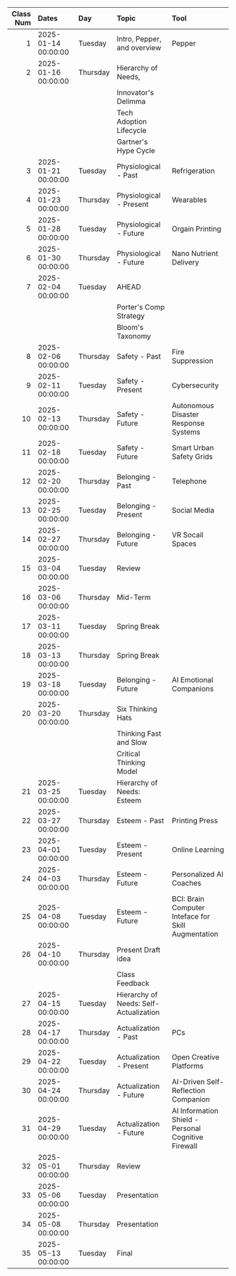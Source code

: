 |   Class Num | Dates               | Day      | Topic                                  | Tool                                                |
|------------:|:--------------------|:---------|:---------------------------------------|:----------------------------------------------------|
|           1 | 2025-01-14 00:00:00 | Tuesday  | Intro, Pepper, and overview            | Pepper                                              |
|           2 | 2025-01-16 00:00:00 | Thursday | Hierarchy of Needs,                    |                                                 |
|             |                     |          | Innovator's Delimma                    |                                                     |
|             |                     |          | Tech Adoption Lifecycle                |                                                     |
|             |                     |          | Gartner's Hype Cycle                   |                                                     |
|           3 | 2025-01-21 00:00:00 | Tuesday  | Physiological - Past                   | Refrigeration                                       |
|           4 | 2025-01-23 00:00:00 | Thursday | Physiological - Present                | Wearables                                           |
|           5 | 2025-01-28 00:00:00 | Tuesday  | Physiological - Future                 | Orgain Printing                                     |
|           6 | 2025-01-30 00:00:00 | Thursday | Physiological - Future                 | Nano Nutrient Delivery                              |
|           7 | 2025-02-04 00:00:00 | Tuesday  | AHEAD                                  |                                                     |
|             |                     |          | Porter's Comp Strategy                 |                                                     |
|             |                     |          | Bloom's Taxonomy                       |                                                     |
|           8 | 2025-02-06 00:00:00 | Thursday | Safety - Past                          | Fire Suppression                                    |
|           9 | 2025-02-11 00:00:00 | Tuesday  | Safety - Present                       | Cybersecurity                                       |
|          10 | 2025-02-13 00:00:00 | Thursday | Safety - Future                        | Autonomous Disaster Response Systems                |
|          11 | 2025-02-18 00:00:00 | Tuesday  | Safety - Future                        | Smart Urban Safety Grids                            |
|          12 | 2025-02-20 00:00:00 | Thursday | Belonging - Past                       | Telephone                                           |
|          13 | 2025-02-25 00:00:00 | Tuesday  | Belonging - Present                    | Social Media                                        |
|          14 | 2025-02-27 00:00:00 | Thursday | Belonging - Future                     | VR Socail Spaces                                    |
|          15 | 2025-03-04 00:00:00 | Tuesday  | Review                                 |                                                     |
|          16 | 2025-03-06 00:00:00 | Thursday | Mid-Term                               |                                                     |
|          17 | 2025-03-11 00:00:00 | Tuesday  | Spring Break                           |                                                     |
|          18 | 2025-03-13 00:00:00 | Thursday | Spring Break                           |                                                     |
|          19 | 2025-03-18 00:00:00 | Tuesday  | Belonging - Future                     | AI Emotional Companions                             |
|          20 | 2025-03-20 00:00:00 | Thursday | Six Thinking Hats                      |                                                     |
|             |                     |          | Thinking Fast and Slow                 |                                                     |
|             |                     |          | Critical Thinking Model                |                                                     |
|          21 | 2025-03-25 00:00:00 | Tuesday  | Hierarchy of Needs: Esteem             |                                                     |
|          22 | 2025-03-27 00:00:00 | Thursday | Esteem - Past                          | Printing Press                                      |
|          23 | 2025-04-01 00:00:00 | Tuesday  | Esteem - Present                       | Online Learning                                     |
|          24 | 2025-04-03 00:00:00 | Thursday | Esteem - Future                        | Personalized AI Coaches                             |
|          25 | 2025-04-08 00:00:00 | Tuesday  | Esteem - Future                        | BCI: Brain Computer Inteface for Skill Augmentation |
|          26 | 2025-04-10 00:00:00 | Thursday | Present Draft idea                     |                                                     |
|             |                     |          | Class Feedback                         |                                                     |
|          27 | 2025-04-15 00:00:00 | Tuesday  | Hierarchy of Needs: Self-Actualization |                                                     |
|          28 | 2025-04-17 00:00:00 | Thursday | Actualization - Past                   | PCs                                                 |
|          29 | 2025-04-22 00:00:00 | Tuesday  | Actualization - Present                | Open Creative Platforms                             |
|          30 | 2025-04-24 00:00:00 | Thursday | Actualization - Future                 | AI-Driven Self-Reflection Companion                 |
|          31 | 2025-04-29 00:00:00 | Tuesday  | Actualization - Future                 | AI Information Shield - Personal Cognitive Firewall |
|          32 | 2025-05-01 00:00:00 | Thursday | Review                                 |                                                     |
|          33 | 2025-05-06 00:00:00 | Tuesday  | Presentation                           |                                                     |
|          34 | 2025-05-08 00:00:00 | Thursday | Presentation                           |                                                     |
|          35 | 2025-05-13 00:00:00 | Tuesday  | Final                                  |                                                     |
